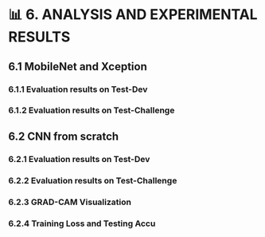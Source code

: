# 📊 6. ANALYSIS AND EXPERIMENTAL RESULTS

## 6.1 MobileNet and Xception

### 6.1.1 Evaluation results on Test-Dev

### 6.1.2 Evaluation results on Test-Challenge

## 6.2 CNN from scratch

### 6.2.1 Evaluation results on Test-Dev

### 6.2.2 Evaluation results on Test-Challenge

### 6.2.3 GRAD-CAM Visualization

### 6.2.4 Training Loss and Testing Accu